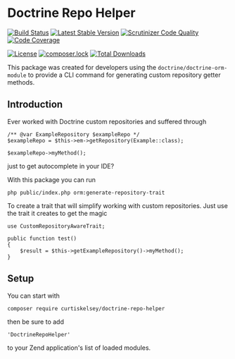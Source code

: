 # Doctrine Repo Helper

[![Build Status](https://travis-ci.com/curtiskelsey/doctrine-repo-helper.svg?branch=master)](https://travis-ci.com/curtiskelsey/doctrine-repo-helper)
[![Latest Stable Version](https://poser.pugx.org/curtiskelsey/doctrine-repo-helper/v/stable)](https://packagist.org/packages/curtiskelsey/doctrine-repo-helper)
[![Scrutinizer Code Quality](https://scrutinizer-ci.com/g/curtiskelsey/doctrine-repo-helper/badges/quality-score.png?b=master)](https://scrutinizer-ci.com/g/curtiskelsey/doctrine-repo-helper/?branch=master)
[![Code Coverage](https://scrutinizer-ci.com/g/curtiskelsey/doctrine-repo-helper/badges/coverage.png?b=master)](https://scrutinizer-ci.com/g/curtiskelsey/doctrine-repo-helper/?branch=master)

[![License](https://poser.pugx.org/curtiskelsey/doctrine-repo-helper/license)](https://packagist.org/packages/curtiskelsey/doctrine-repo-helper)
[![composer.lock](https://poser.pugx.org/curtiskelsey/doctrine-repo-helper/composerlock)](https://packagist.org/packages/curtiskelsey/doctrine-repo-helper)
[![Total Downloads](https://poser.pugx.org/curtiskelsey/doctrine-repo-helper/downloads)](https://packagist.org/packages/curtiskelsey/doctrine-repo-helper)

This package was created for developers using the `doctrine/doctrine-orm-module`
to provide a CLI command for generating custom repository getter methods.

## Introduction

Ever worked with Doctrine custom repositories and suffered through
```
/** @var ExampleRepository $exampleRepo */
$exampleRepo = $this->em->getRepository(Example::class);

$exampleRepo->myMethod();
```

just to get autocomplete in your IDE?

With this package you can run

```
php public/index.php orm:generate-repository-trait
```

To create a trait that will simplify working with custom repositories.
Just use the trait it creates to get the magic

```
use CustomRepositoryAwareTrait;

public function test()
{
    $result = $this->getExampleRepository()->myMethod();
}
```

## Setup

You can start with

```
composer require curtiskelsey/doctrine-repo-helper
```

then be sure to add

```
'DoctrineRepoHelper'
```

to your Zend application's list of loaded modules.